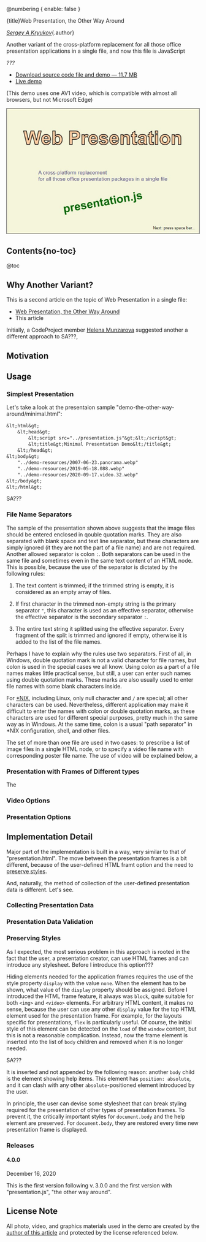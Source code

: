 @numbering {
    enable: false
}

{title}Web Presentation, the Other Way Around

[*Sergey A Kryukov*](https://www.SAKryukov.org){.author}

Another variant of the cross-platform replacement for all those office presentation applications in a single file, and now this file is JavaScript

*???*

<!-- copy to CodeProject from here ------------------------------------------->

<ul class="download">
	<li><a href="Web-presentation.zip">Download source code file and demo &mdash; 11.7 MB</a></li>
	<li><a href="http://www.sakryukov.org/software/GitHub.live/web-presentation/demo">Live demo</a></li>
</ul>

(This demo uses one AV1 video, which is compatible with almost all browsers, but not Microsoft Edge)

![presentation.h](main2.jpg)

## Contents{no-toc}

@toc

## Why Another Variant?

This is a second article on the topic of Web Presentation in a single file:
- [Web Presentation, the Other Way Around](https://www.codeproject.com/Articles/5286790/Web-Presentation-an-Application-in-a-Single-File)
- This article

Initially, a CodeProject member [Helena Munzarova](https://www.codeproject.com/script/Membership/View.aspx?mid=11286055) suggested another a different approach to SA???, 

## Motivation

## Usage

### Simplest Presentation

Let's take a look at the presentaion sample "demo-the-other-way-around/minimal.html":

```{lang=HTML}
&lt;html&gt;
    &lt;head&gt;
        &lt;script src="../presentation.js"&gt;&lt;/script&gt;
        &lt;title&gt;Minimal Presentation Demo&lt;/title&gt;
    &lt;/head&gt;
&lt;body&gt;
    "../demo-resources/2007-06-23.panorama.webp"
    "../demo-resources/2019-05-18.088.webp"
    "../demo-resources/2020-09-17.video.32.webp"
&lt;/body&gt;
&lt;/html&gt;
```
SA???

### File Name Separators

The sample of the presentation shown above suggests that the image files should be entered enclosed in qouble quotation marks. They are also separated with blank space and text line separator, but these characters are simply ignored (it they are not the part of a file name) and are not required. Another allowed separator is colon `:`. Both separators can be used in the same file and sometimes even in the same text content of an HTML node. This is possible, because the use of the separator is dictated by the following rules:

1. The text content is trimmed; if the trimmed string is empty, it is considered as an empty array of files.

1. If first character in the trimmed non-empty string is the primary separator `"`, this character is used as an effective separator, otherwise the effective separator is the secondary separator `:`.

1. The entire text string it splitted using the effective separator. Every fragment of the split is trimmed and ignored if empty, otherwise it is added to the list of the file names.

Perhaps I have to explain why the rules use two separators. First of all, in Windows, double quotation mark is not a valid character for file names, but colon is used in the special cases we all know. Using colon as a part of a file names makes little practical sense, but still, a user can enter such names using double quotation marks. These marks are also usually used to enter file names with some blank characters inside.

For [*NIX](https://en.wikipedia.org/wiki/Unix-like), including Linux, only null character and `/` are special; all other characters can be used. Nevertheless, different application may make it difficult to enter the names with colon or double quotation marks, as these characters are used for different special purposes, pretty much in the same way as in Windows. At the same time, colon is a usual "path separator" in *NIX configuration, shell, and other files.

The set of more than one file are used in two cases: to prescribe a list of image files in a single HTML node, or to specify a video file name with corresponding poster file name. The use of video will be explained below, a

### Presentation with Frames of Different types

The

### Video Options

### Presentation Options

## Implementation Detail

Major part of the implementation is built in a way, very similar to that of "presentation.html". The move between the presentation frames is a bit different, because of the user-defined HTML framt option and the need to [preserve styles](##heading-preserving-styles).

And, naturally, the method of collection of the user-defined presentation data is different. Let's see.

### Collecting Presentation Data

### Presentation Data Validation

### Preserving Styles

As I expected, the most serious problem in this approach is rooted in the fact that the user, a presentation creator, can use HTML frames and can introduce any stylesheet. Before I introduce this option???

Hiding elements needed for the application frames requires the use of the style property `display` with the value `none`. When the element has to be shown, what value of the `display` property should be assigned. Before I introduced the HTML frame feature, it always was `block`, quite suitable for both `<img>` and `<video>` elements. For arbitrary HTML content, it makes no sense, because the user can use any other `display` value for the top HTML element used for the presentation frame. For example, for the layouts specific for presentations, `flex` is particularly useful. Of course, the initial style of this element can be detected on the `load` of the `window` content, but this is not a reasonable complication. Instead, now the frame element is inserted into the list of `body` children and removed when it is no longer needed.

SA???

It is inserted and not appended by the following reason: another `body` child is the element showing help items. This element has `position: absolute`, and it can clash with any other `absolute`-positioned element introduced by the user.

In principle, the user can devise some stylesheet that can break styling required for the presentation of other types of presentation frames. To prevent it, the critically important styles for `document.body` and the help element are preserved. For `document.body`, they are restored every time new presentation frame is displayed.

### Releases

#### 4.0.0

December 16, 2020

This is the first version following v.&thinsp;3.0.0 and the first version with "presentation.js", "the other way around".

## License Note

All photo, video, and graphics materials used in the demo are created by the [author of this article](https://www.codeproject.com/Members/SAKryukov) and protected by the license referenced below.